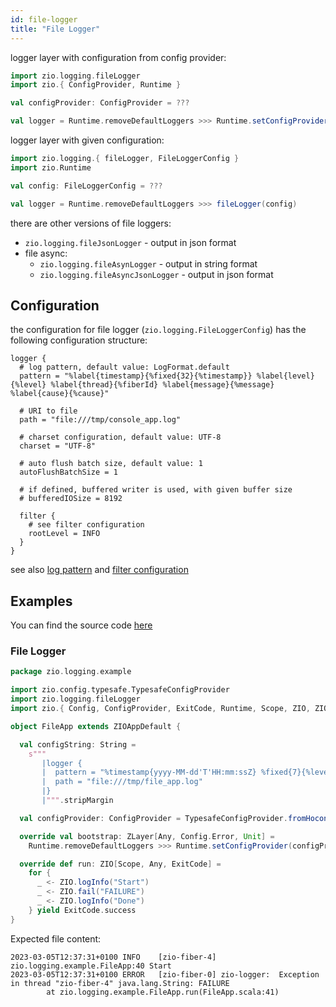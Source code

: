 ```yaml
---
id: file-logger
title: "File Logger"
---
```


logger layer with configuration from config provider:

```scala
import zio.logging.fileLogger
import zio.{ ConfigProvider, Runtime }

val configProvider: ConfigProvider = ???

val logger = Runtime.removeDefaultLoggers >>> Runtime.setConfigProvider(configProvider) >>> fileLogger(configPath = "logger")
```

logger layer with given configuration:

```scala
import zio.logging.{ fileLogger, FileLoggerConfig }
import zio.Runtime

val config: FileLoggerConfig = ???

val logger = Runtime.removeDefaultLoggers >>> fileLogger(config)
```

there are other versions of file loggers:
* `zio.logging.fileJsonLogger` - output in json format
* file async:
    * `zio.logging.fileAsynLogger` - output in string format
    * `zio.logging.fileAsyncJsonLogger` - output in json format

## Configuration

the configuration for file logger (`zio.logging.FileLoggerConfig`) has the following configuration structure:

```
logger {
  # log pattern, default value: LogFormat.default
  pattern = "%label{timestamp}{%fixed{32}{%timestamp}} %label{level}{%level} %label{thread}{%fiberId} %label{message}{%message} %label{cause}{%cause}"
  
  # URI to file
  path = "file:///tmp/console_app.log"
    
  # charset configuration, default value: UTF-8
  charset = "UTF-8"

  # auto flush batch size, default value: 1
  autoFlushBatchSize = 1

  # if defined, buffered writer is used, with given buffer size
  # bufferedIOSize = 8192
  
  filter {
    # see filter configuration
    rootLevel = INFO
  }
}
```

see also [log pattern](formatting-log-records.md#logpattern) and [filter configuration](log-filter.md#configuration)


## Examples

You can find the source code [here](https://github.com/zio/zio-logging/tree/master/examples)

### File Logger 

[//]: # (TODO: make snippet type-checked using mdoc)

```scala
package zio.logging.example

import zio.config.typesafe.TypesafeConfigProvider
import zio.logging.fileLogger
import zio.{ Config, ConfigProvider, ExitCode, Runtime, Scope, ZIO, ZIOAppDefault, ZLayer }

object FileApp extends ZIOAppDefault {

  val configString: String =
    s"""
       |logger {
       |  pattern = "%timestamp{yyyy-MM-dd'T'HH:mm:ssZ} %fixed{7}{%level} [%fiberId] %name:%line %message %cause"
       |  path = "file:///tmp/file_app.log"
       |}
       |""".stripMargin

  val configProvider: ConfigProvider = TypesafeConfigProvider.fromHoconString(configString)

  override val bootstrap: ZLayer[Any, Config.Error, Unit] =
    Runtime.removeDefaultLoggers >>> Runtime.setConfigProvider(configProvider) >>> fileLogger()

  override def run: ZIO[Scope, Any, ExitCode] =
    for {
      _ <- ZIO.logInfo("Start")
      _ <- ZIO.fail("FAILURE")
      _ <- ZIO.logInfo("Done")
    } yield ExitCode.success
}
```

Expected file content:

```
2023-03-05T12:37:31+0100 INFO    [zio-fiber-4] zio.logging.example.FileApp:40 Start
2023-03-05T12:37:31+0100 ERROR   [zio-fiber-0] zio-logger:  Exception in thread "zio-fiber-4" java.lang.String: FAILURE
        at zio.logging.example.FileApp.run(FileApp.scala:41)
```
